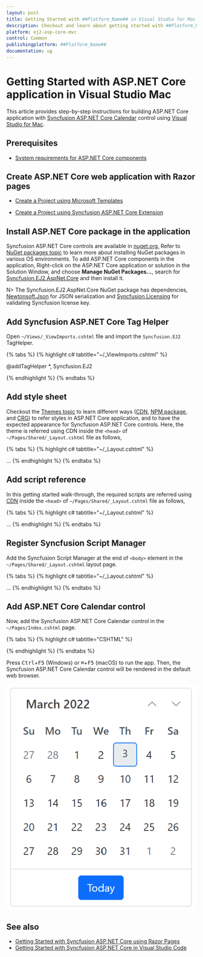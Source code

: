 ```yaml
---
layout: post
title: Getting Started with ##Platform_Name## in Visual Studio for Mac
description: Checkout and learn about getting started with ##Platform_Name## Calendar control using Tag Helpers in Visual Studio for Mac.
platform: ej2-asp-core-mvc
control: Common
publishingplatform: ##Platform_Name##
documentation: ug
---
```


# Getting Started with ASP.NET Core application in Visual Studio Mac

This article provides step-by-step instructions for building ASP.NET Core application with [Syncfusion ASP.NET Core Calendar](https://www.syncfusion.com/aspnet-core-ui-controls/calendar) control using [Visual Studio for Mac](https://visualstudio.microsoft.com/vs/mac/).

## Prerequisites

* [System requirements for ASP.NET Core components](https://ej2.syncfusion.com/aspnetcore/documentation/system-requirements/)

## Create ASP.NET Core web application with Razor pages

* [Create a Project using Microsoft Templates](https://docs.microsoft.com/en-us/aspnet/core/tutorials/razor-pages/razor-pages-start?view=aspnetcore-6.0&tabs=visual-studio-mac#create-a-razor-pages-web-app)

* [Create a Project using Syncfusion ASP.NET Core Extension](https://ej2.syncfusion.com/aspnetcore/documentation/getting-started/project-template/)

## Install ASP.NET Core package in the application

Syncfusion ASP.NET Core controls are available in [nuget.org.](https://www.nuget.org/packages?q=syncfusion.EJ2) Refer to [NuGet packages topic](../nuget-packages/) to learn more about installing NuGet packages in various OS environments. To add ASP.NET Core components in the application, Right-click on the ASP.NET Core application or solution in the Solution Window, and choose **Manage NuGet Packages...**, search for [Syncfusion.EJ2.AspNet.Core](https://www.nuget.org/packages/Syncfusion.EJ2.AspNet.Core/) and then install it.

N> The Syncfusion.EJ2.AspNet.Core NuGet package has dependencies, [Newtonsoft.Json](https://www.nuget.org/packages/Newtonsoft.Json/) for JSON serialization and [Syncfusion.Licensing](https://www.nuget.org/packages/Syncfusion.Licensing/) for validating Syncfusion license key.

## Add Syncfusion ASP.NET Core Tag Helper

Open `~/Views/_ViewImports.cshtml` file and import the `Syncfusion.EJ2` TagHelper.

{% tabs %}
{% highlight c# tabtitle="~/_ViewImports.cshtml" %}

@addTagHelper *, Syncfusion.EJ2

{% endhighlight %}
{% endtabs %}

## Add style sheet

Checkout the [Themes topic](../appearance/theme/) to learn different ways ([CDN](../common/adding-script-references), [NPM package](../common/adding-script-references#node-package-manager-npm), and [CRG](../common/custom-resource-generator/)) to refer styles in ASP.NET Core application, and to have the expected appearance for Syncfusion ASP.NET Core controls. Here, the theme is referred using CDN inside the `<head>` of `~/Pages/Shared/_Layout.cshtml` file as follows,

{% tabs %}
{% highlight c# tabtitle="~/_Layout.cshtml" %}
<head>
    ...
    <!-- Syncfusion ASP.NET Core styles -->
    <link rel="stylesheet" href="https://cdn.syncfusion.com/ej2/{{ site.ej2version }}/material.css" />
</head>
{% endhighlight %}
{% endtabs %}

## Add script reference

In this getting started walk-through, the required scripts are referred using [CDN](../common/adding-script-references) inside the `<head>` of `~/Pages/Shared/_Layout.cshtml` file as follows,

{% tabs %}
{% highlight c# tabtitle="~/_Layout.cshtml" %}
<head>
    ...
    <!-- Syncfusion ASP.NET Core controls script -->
    <script src="https://cdn.syncfusion.com/ej2/{{ site.ej2version }}/dist/ej2.min.js"></script>
</head>
{% endhighlight %}
{% endtabs %}

## Register Syncfusion Script Manager

Add the Syncfusion Script Manager at the end of `<body>` element in the `~/Pages/Shared/_Layout.cshtml` layout page.

{% tabs %}
{% highlight c# tabtitle="~/_Layout.cshtml" %}
<body>
    ...
    <!-- Syncfusion ASP.NET Core Script Manager -->
    <ejs-scripts></ejs-scripts>
</body>
{% endhighlight %}
{% endtabs %}

## Add ASP.NET Core Calendar control

Now, add the Syncfusion ASP.NET Core Calendar control in the `~/Pages/Index.cshtml` page.

{% tabs %}
{% highlight c# tabtitle="CSHTML" %}
<div>
    <ejs-calendar id="calendar"></ejs-calendar>
</div>
{% endhighlight %}
{% endtabs %}

Press <kbd>Ctrl</kbd>+<kbd>F5</kbd> (Windows) or <kbd>⌘</kbd>+<kbd>F5</kbd> (macOS) to run the app. Then, the Syncfusion ASP.NET Core Calendar control will be rendered in the default web browser.

![ASP.NET Core Calendar control](images/aspnetcore-calendar.png)

## See also

* [Getting Started with Syncfusion ASP.NET Core using Razor Pages](https://ej2.syncfusion.com/aspnetcore/documentation/getting-started/razor-pages/)
* [Getting Started with Syncfusion ASP.NET Core in Visual Studio Code](https://ej2.syncfusion.com/aspnetcore/documentation/getting-started/vscode)